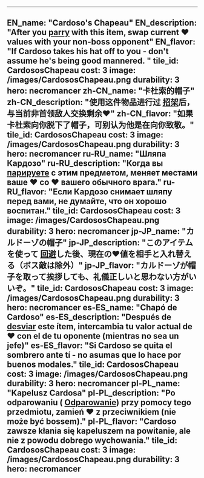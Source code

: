 ---

EN_name: "Cardoso's Chapeau"
EN_description: "After you  <u>parry</u> with this item, swap current ❤️ values with your non-boss opponent"
EN_flavor: "If Cardoso takes his hat off to you - don't assume he's being good mannered. "
tile_id: CardososChapeau
cost: 3
image: /images/CardososChapeau.png
durability: 3
hero: necromancer
zh-CN_name: "卡杜索的帽子"
zh-CN_description: "使用这件物品进行过 <u>招架</u>后，与当前非首领敌人交换剩余❤️"
zh-CN_flavor: "如果卡杜索向你脱下了帽子，可别认为他是在向你致敬。"
tile_id: CardososChapeau
cost: 3
image: /images/CardososChapeau.png
durability: 3
hero: necromancer
ru-RU_name: "Шляпа Кардозо"
ru-RU_description: "Когда вы  <u>парируете</u> с этим предметом, меняет местами ваше ❤️ со ❤️ вашего обычного врага."
ru-RU_flavor: "Если Кардозо снимает шляпу перед вами, не думайте, что он хорошо воспитан."
tile_id: CardososChapeau
cost: 3
image: /images/CardososChapeau.png
durability: 3
hero: necromancer
jp-JP_name: "カルドーゾの帽子"
jp-JP_description: "このアイテムを使って <u>回避</u>した後、現在の❤️値を相手と入れ替える（ボス敵は除外）"
jp-JP_flavor: "カルドーゾが帽子を取って挨拶しても、礼儀正しいと思わない方がいいぞ。"
tile_id: CardososChapeau
cost: 3
image: /images/CardososChapeau.png
durability: 3
hero: necromancer
es-ES_name: "Chapó de Cardoso"
es-ES_description: "Después de  <u>desviar</u> este ítem, intercambia tu valor actual de ❤️ con el de tu oponente (mientras no sea un jefe)"
es-ES_flavor: "Si Cardoso se quita el sombrero ante tí - no asumas que lo hace por buenos modales."
tile_id: CardososChapeau
cost: 3
image: /images/CardososChapeau.png
durability: 3
hero: necromancer
pl-PL_name: "Kapelusz Cardosa"
pl-PL_description: "Po odparowaniu ( <u>Odparowanie</u>) przy pomocy tego przedmiotu, zamień ❤️ z przeciwnikiem (nie może być bossem)."
pl-PL_flavor: "Cardoso zawsze kłania się kapeluszem na powitanie, ale nie z powodu dobrego wychowania."
tile_id: CardososChapeau
cost: 3
image: /images/CardososChapeau.png
durability: 3
hero: necromancer
---